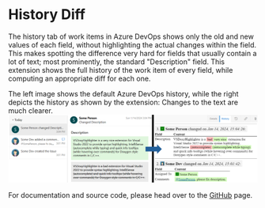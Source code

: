 # History Diff <!-- omit in toc -->

The history tab of work items in Azure DevOps shows only the old and new values of each field, without highlighting the actual changes within the field.
This makes spotting the difference very hard for fields that usually contain a lot of text; most prominently, the standard "Description" field.
This extension shows the full history of the work item of every field, while computing an appropriate diff for each one.

The left image shows the default Azure DevOps history, while the right depicts the history as shown by the extension:
Changes to the text are much clearer.
![Example comparison](images/HistoryComparison.png)


For documentation and source code, please head over to the [GitHub](https://github.com/Sedeniono/ADO-History-Diff) page.
